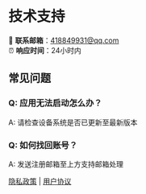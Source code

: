 # 技术支持

📧 **联系邮箱**：418849931@qq.com  
⏰ **响应时间**：24小时内

## 常见问题
### Q: 应用无法启动怎么办？
A: 请检查设备系统是否已更新至最新版本

### Q: 如何找回账号？
A: 发送注册邮箱至上方支持邮箱处理

[隐私政策](https://exchlink.com/privacy) | [用户协议](https://exchlink.com/contract)
